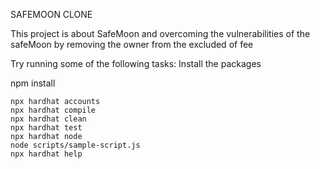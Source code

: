 SAFEMOON CLONE


This project is about SafeMoon and overcoming the vulnerabilities of the safeMoon by removing the owner from the excluded of fee

Try running some of the following tasks:
Install the packages

npm install 


```shell
npx hardhat accounts
npx hardhat compile
npx hardhat clean
npx hardhat test
npx hardhat node
node scripts/sample-script.js
npx hardhat help
```
